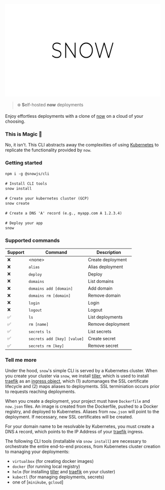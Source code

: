 <div align="center">
  <img height="300" src="./logo.svg">
</div>

> :snowflake: **S**elf-hosted **now** deployments 

Enjoy effortless deployments with a clone of [now][now] on a cloud of your choosing.

### This is Magic 🔮

No, it isn't. This CLI abstracts away the complexities of using [Kubernetes][kubernetes] to replicate the functionality provided by `now`.

### Getting started

```
npm i -g @snowjs/cli

# Install CLI tools
snow install

# Create your kubernetes cluster (GCP)
snow create

# Create a DNS 'A' record (e.g., myapp.com A 1.2.3.4)

# Deploy your app 
snow
```

### Supported commands

| Support            | Command                     | Description       |
|--------------------|-----------------------------|-------------------|
| :x:                | \<none\>                    | Create deployment |
| :x:                | `alias`                     | Alias deployment  |
| :x:                | `deploy`                    | Deploy            |
| :x:                | `domains`                   | List domains      |
| :x:                | `domains add [domain]`      | Add domain        |
| :x:                | `domains rm [domain]`       | Remove domain     |
| :x:                | `login`                     | Login             |
| :x:                | `logout`                    | Logout            |
| :white_check_mark: | `ls`                        | List deployments  |
| :white_check_mark: | `rm [name]`                 | Remove deployment |
| :white_check_mark: | `secrets ls`                | List secrets      |
| :white_check_mark: | `secrets add [key] [value]` | Create secret     |
| :white_check_mark: | `secrets rm [key]`          | Remove secret     |

### Tell me more

Under the hood, `snow`'s simple CLI is served by a Kubernetes cluster. When you create your cluster via `snow`, we install [tiller][helm], which is used to install [traefik] as an [ingress object][ingress], which (1) automanages the SSL certificate lifecycle and (2) maps aliases to deployments. SSL terminiation occurs prior to requests reaching deployments.

When you create a deployment, your project must have `Dockerfile` and `now.json` files. An image is created from the Dockerfile, pushed to a Docker registry, and deployed to Kubernetes. Aliases from `now.json` will point to the deployment. If necessary, new SSL certificates will be created.

For your domain name to be resolvable by Kubernetes, you must create a DNS `A` record, which points to the IP Address of your [traefik] ingress.

The following CLI tools (installable via `snow install`) are necessary to orchestrate the entire end-to-end process, from Kubernetes cluster creation to managing your deployments:

- `virtualbox` (for creating docker images)
- `docker` (for running local registry)
- `helm` (for installing [tiller][helm] and [traefik] on your cluster)
- `kubectl` (for managing deployments, secrets)
- one of [`minikube`, `gcloud`]

[now]: https://github.com/zeit/now-cli
[ingress]: https://kubernetes.io/docs/concepts/services-networking/ingress/
[kubernetes]: https://kubernetes.io/
[helm]: https://docs.helm.sh/
[docker]: https://www.docker.com/
[letsencrypt]: https://letsencrypt.org/
[minikube]: https://kubernetes.io/docs/setup/minikube/
[traefik]: https://traefik.io/